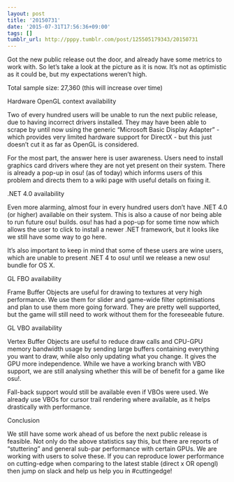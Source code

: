 ```yaml
---
layout: post
title: '20150731'
date: '2015-07-31T17:56:36+09:00'
tags: []
tumblr_url: http://pppy.tumblr.com/post/125505179343/20150731
---
```

Got the new public release out the door, and already have some metrics to work with. So let’s take a look at the picture as it is now. It’s not as optimistic as it could be, but my expectations weren’t high.

Total sample size: 27,360 (this will increase over time)

Hardware OpenGL context availability



Two of every hundred users will be unable to run the next public release, due to having incorrect drivers installed. They may have been able to scrape by until now using the generic “Microsoft Basic Display Adapter” - which provides very limited hardware support for DirectX - but this just doesn’t cut it as far as OpenGL is considered.

For the most part, the answer here is user awareness. Users need to install graphics card drivers where they are not yet present on their system. There is already a pop-up in osu! (as of today) which informs users of this problem and directs them to a wiki page with useful details on fixing it.

.NET 4.0 availability



Even more alarming, almost four in every hundred users don’t have .NET 4.0 (or higher) available on their system. This is also a cause of nor being able to run future osu! builds. osu! has had a pop-up for some time now which allows the user to click to install a newer .NET framework, but it looks like we still have some way to go here.

It’s also important to keep in mind that some of these users are wine users, which are unable to present .NET 4 to osu! until we release a new osu! bundle for OS X.

GL FBO availability



Frame Buffer Objects are useful for drawing to textures at very high performance. We use them for slider and game-wide filter optimisations and plan to use them more going forward. They are pretty well supported, but the game will still need to work without them for the foreseeable future.

GL VBO availability



Vertex Buffer Objects are useful to reduce draw calls and CPU-GPU memory bandwidth usage by sending large buffers containing everything you want to draw, while also only updating what you change. It gives the GPU more independence. While we have a working branch with VBO support, we are still analysing whether this will be of benefit for a game like osu!.

Fall-back support would still be available even if VBOs were used. We already use VBOs for cursor trail rendering where available, as it helps drastically with performance.

Conclusion

We still have some work ahead of us before the next public release is feasible. Not only do the above statistics say this, but there are reports of “stuttering” and general sub-par performance with certain GPUs. We are working with users to solve these. If you can reproduce lower performance on cutting-edge when comparing to the latest stable (direct x OR opengl) then jump on slack and help us help you in #cuttingedge!
